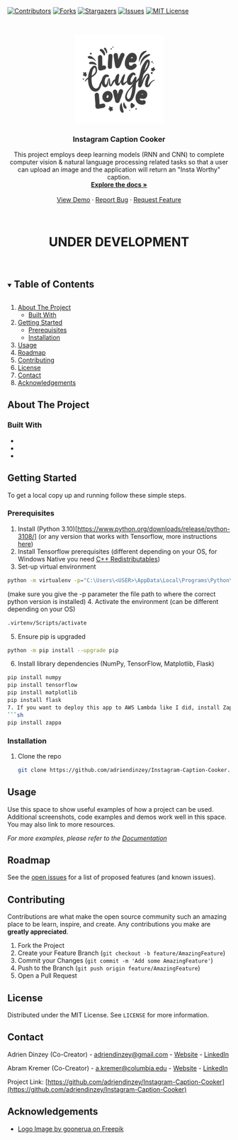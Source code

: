 [![Contributors][contributors-shield]][contributors-url]
[![Forks][forks-shield]][forks-url]
[![Stargazers][stars-shield]][stars-url]
[![Issues][issues-shield]][issues-url]
[![MIT License][license-shield]][license-url]



<!-- PROJECT LOGO -->
<br />
<p align="center">
  <a href="https://github.com/adriendinzey/Instagram-Caption-Cooker">
    <img src="images/logo.jpg" alt="Logo" width="200" height="200">
  </a>

  <h3 align="center">Instagram Caption Cooker</h3>

  <p align="center">
    This project employs deep learning models (RNN and CNN) to complete computer vision & natural language processing related tasks so that a user can upload an image and the application will return an "Insta Worthy" caption.
    <br />
    <a href="https://github.com/adriendinzey/Instagram-Caption-Cooker"><strong>Explore the docs »</strong></a>
    <br />
    <br />
    <a href="https://github.com/adriendinzey/Instagram-Caption-Cooker">View Demo</a>
    ·
    <a href="https://github.com/adriendinzey/Instagram-Caption-Cooker/issues">Report Bug</a>
    ·
    <a href="https://github.com/adriendinzey/Instagram-Caption-Cooker/issues">Request Feature</a>
  </p>
</p>
<br>
<p>
  <h1 align="center"> <strong>
  UNDER DEVELOPMENT
  </strong>
  </h1>
</p>
<br>

<!-- TABLE OF CONTENTS -->
<details open="open">
  <summary><h2 style="display: inline-block">Table of Contents</h2></summary>
  <ol>
    <li>
      <a href="#about-the-project">About The Project</a>
      <ul>
        <li><a href="#built-with">Built With</a></li>
      </ul>
    </li>
    <li>
      <a href="#getting-started">Getting Started</a>
      <ul>
        <li><a href="#prerequisites">Prerequisites</a></li>
        <li><a href="#installation">Installation</a></li>
      </ul>
    </li>
    <li><a href="#usage">Usage</a></li>
    <li><a href="#roadmap">Roadmap</a></li>
    <li><a href="#contributing">Contributing</a></li>
    <li><a href="#license">License</a></li>
    <li><a href="#contact">Contact</a></li>
    <li><a href="#acknowledgements">Acknowledgements</a></li>
  </ol>
</details>



<!-- ABOUT THE PROJECT -->
## About The Project


### Built With

* []()
* []()
* []()



<!-- GETTING STARTED -->
## Getting Started

To get a local copy up and running follow these simple steps.

### Prerequisites

1. Install (Python 3.10)[https://www.python.org/downloads/release/python-3108/] (or any version that works with Tensorflow, more instructions [here](https://www.tensorflow.org/install))
2. Install Tensorflow prerequisites (different depending on your OS, for Windows Native you need [C++ Redistributables](https://learn.microsoft.com/en-us/cpp/windows/latest-supported-vc-redist?view=msvc-170))
3. Set-up virtual environment
  ```sh
  python -m virtualenv -p="C:\Users\<USER>\AppData\Local\Programs\Python\Python310\python.Exe" .virtenv 
  ```
  (make sure you give the -p parameter the file path to where the correct python version is installed)
4. Activate the environment (can be different depending on your OS)
  ```sh
  .virtenv/Scripts/activate
  ```
5. Ensure pip is upgraded
  ```sh
  python -m pip install --upgrade pip
  ```
6. Install library dependencies (NumPy, TensorFlow, Matplotlib, Flask)
  ```sh
  pip install numpy
  pip install tensorflow
  pip install matplotlib
  pip install flask
7. If you want to deploy this app to AWS Lambda like I did, install Zappa
  ```sh
  pip install zappa
  ```

### Installation

1. Clone the repo
   ```sh
   git clone https://github.com/adriendinzey/Instagram-Caption-Cooker.git
   ```




<!-- USAGE EXAMPLES -->
## Usage

Use this space to show useful examples of how a project can be used. Additional screenshots, code examples and demos work well in this space. You may also link to more resources.

_For more examples, please refer to the [Documentation](https://example.com)_



<!-- ROADMAP -->
## Roadmap

See the [open issues](https://github.com/adriendinzey/Instagram-Caption-Cooker/issues) for a list of proposed features (and known issues).



<!-- CONTRIBUTING -->
## Contributing

Contributions are what make the open source community such an amazing place to be learn, inspire, and create. Any contributions you make are **greatly appreciated**.

1. Fork the Project
2. Create your Feature Branch (`git checkout -b feature/AmazingFeature`)
3. Commit your Changes (`git commit -m 'Add some AmazingFeature'`)
4. Push to the Branch (`git push origin feature/AmazingFeature`)
5. Open a Pull Request



<!-- LICENSE -->
## License

Distributed under the MIT License. See `LICENSE` for more information.



<!-- CONTACT -->
## Contact

Adrien Dinzey (Co-Creator) - adriendinzey@gmail.com - [Website](http://adriendinzey.github.io/) - [LinkedIn](https://www.linkedin.com/in/adriendinzey/)

Abram Kremer (Co-Creator) - a.kremer@columbia.edu - [Website](https://abramkremer.github.io/) - [LinkedIn](https://www.linkedin.com/in/abramkremer/)

Project Link: [https://github.com/adriendinzey/Instagram-Caption-Cooker](https://github.com/adriendinzey/Instagram-Caption-Cooker)



<!-- ACKNOWLEDGEMENTS -->
## Acknowledgements

* [Logo Image by goonerua on Freepik](https://www.freepik.com/free-vector/live-laugh-love-lettering-phrase-valentine-day-greeting-card-isolated-white_15128710.htm#query=live%20laugh%20love&position=5&from_view=keyword)






<!-- MARKDOWN LINKS & IMAGES -->
<!-- https://www.markdownguide.org/basic-syntax/#reference-style-links -->
[contributors-shield]: https://img.shields.io/github/contributors/adriendinzey/Instagram-Caption-Cooker.svg?style=for-the-badge
[contributors-url]: https://github.com/adriendinzey/Instagram-Caption-Cooker/graphs/contributors
[forks-shield]: https://img.shields.io/github/forks/adriendinzey/Instagram-Caption-Cooker.svg?style=for-the-badge
[forks-url]: https://github.com/adriendinzey/Instagram-Caption-Cooker/network/members
[stars-shield]: https://img.shields.io/github/stars/adriendinzey/Instagram-Caption-Cooker.svg?style=for-the-badge
[stars-url]: https://github.com/adriendinzey/Instagram-Caption-Cooker/stargazers
[issues-shield]: https://img.shields.io/github/issues/adriendinzey/Instagram-Caption-Cooker.svg?style=for-the-badge
[issues-url]: https://github.com/adriendinzey/Instagram-Caption-Cooker/issues
[license-shield]: https://img.shields.io/github/license/adriendinzey/Instagram-Caption-Cooker.svg?style=for-the-badge
[license-url]: https://github.com/adriendinzey/Instagram-Caption-Cooker/blob/master/LICENSE.txt